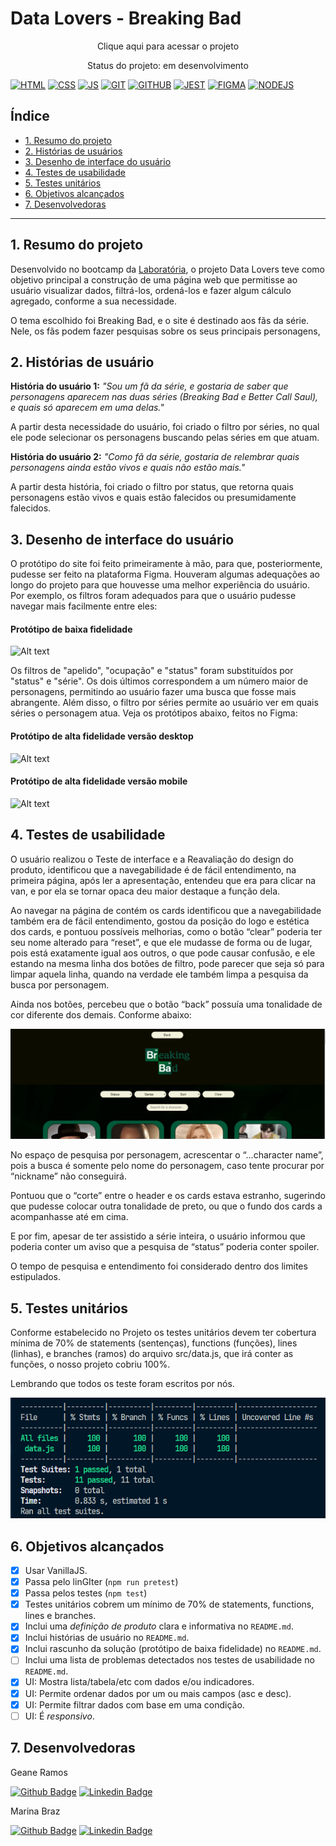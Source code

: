 # Data Lovers - Breaking Bad

  <p align="center">Clique aqui para acessar o projeto</p>
  <p align="center">Status do projeto: em desenvolvimento</p>

[![HTML](https://img.shields.io/badge/HTML5-E34F26?style=for-the-badge&logo=html5&logoColor=white//https://developer.mozilla.org/en-US/docs/Learn/Getting_started_with_the_web/HTML_basics)](https://developer.mozilla.org/en-US/docs/Learn/Getting_started_with_the_web/HTML_basics)
[![CSS](https://img.shields.io/badge/CSS-239120?&style=for-the-badge&logo=css3&logoColor=white//https://developer.mozilla.org/en-US/docs/Web/CSS)](https://developer.mozilla.org/en-US/docs/Web/CSS)
[![JS](https://img.shields.io/badge/JavaScript-F7DF1E?style=for-the-badge&logo=javascript&logoColor=black//https://developer.mozilla.org/en-US/docs/Learn/JavaScript/First_steps/What_is_JavaScript)](https://developer.mozilla.org/en-US/docs/Learn/JavaScript/First_steps/What_is_JavaScript)
[![GIT](https://img.shields.io/badge/GIT-E44C30?style=for-the-badge&logo=git&logoColor=white//https://git-scm.com/)](https://git-scm.com/)
[![GITHUB](https://img.shields.io/badge/GitHub-100000?style=for-the-badge&logo=github&logoColor=white//https://github.com//)](https://github.com/)
[![JEST](https://img.shields.io/badge/Jest-323330?style=for-the-badge&logo=Jest&logoColor=white//https://jestjs.io/pt-BR/)](https://jestjs.io/pt-BR/)
[![FIGMA](https://img.shields.io/badge/Figma-F24E1E?style=for-the-badge&logo=figma&logoColor=white//https://figma.com/)](https://figma.com/)
[![NODEJS](https://img.shields.io/badge/Node.js-43853D?style=for-the-badge&logo=node.js&logoColor=white//https://nodejs.org/en)](https://nodejs.org/en)

## Índice

- [1. Resumo do projeto](#1-resumo-do-projeto)
- [2. Histórias de usuários](#2-histórias-de-usuário)
- [3. Desenho de interface do usuário](#3-desenho-de-interface-do-usuário)
- [4. Testes de usabilidade](#4-testes-de-usabilidade)
- [5. Testes unitários](#5-testes-unitários)
- [6. Objetivos alcançados](#6-objetivos-alcançados)
- [7. Desenvolvedoras](#7-desenvolvedoras)

---

## 1. Resumo do projeto

Desenvolvido no bootcamp da [Laboratória](https://www.laboratoria.la/br), o projeto Data Lovers teve como objetivo principal a construção de uma página web que permitisse ao usuário visualizar dados, filtrá-los, ordená-los e fazer algum cálculo agregado, conforme a sua necessidade.

O tema escolhido foi Breaking Bad, e o site é destinado aos fãs da série. Nele, os fãs podem fazer pesquisas sobre os seus principais personagens,

## 2. Histórias de usuário

**História do usuário 1:**
_"Sou um fã da série, e gostaria de saber que personagens aparecem nas duas séries (Breaking Bad e Better Call Saul), e quais só aparecem em uma delas."_

A partir desta necessidade do usuário, foi criado o filtro por séries, no qual ele pode selecionar os personagens buscando pelas séries em que atuam.

**História do usuário 2:**
_"Como fã da série, gostaria de relembrar quais personagens ainda estão vivos e quais não estão mais."_

A partir desta história, foi criado o filtro por status, que retorna quais personagens estão vivos e quais estão falecidos ou presumidamente falecidos.

## 3. Desenho de interface do usuário

O protótipo do site foi feito primeiramente à mão, para que, posteriormente, pudesse ser feito na plataforma Figma. Houveram algumas adequações ao longo do projeto para que houvesse uma melhor experiência do usuário. Por exemplo, os filtros foram adequados para que o usuário pudesse navegar mais facilmente entre eles:

#### Protótipo de baixa fidelidade

![Alt text](src/img/prot%C3%B3tipo%20-%20baixa%20fidelidade.jpeg)

Os filtros de "apelido", "ocupação" e "status" foram substituídos por "status" e "série". Os dois últimos correspondem a um número maior de personagens, permitindo ao usuário fazer uma busca que fosse mais abrangente. Além disso, o filtro por séries permite ao usuário ver em quais séries o personagem atua. Veja os protótipos abaixo, feitos no Figma:

#### Protótipo de alta fidelidade versão desktop

![Alt text](src/img/Prot%C3%B3tipo%20de%20alta%20fidelidade%20-%20desktop.png)

#### Protótipo de alta fidelidade versão mobile

![Alt text](src/img/Prot%C3%B3tipo%20de%20alta%20fidelidade%20-%20mobile.png)

## 4. Testes de usabilidade

O usuário realizou o Teste de interface e a Reavaliação do design do produto, identificou que a navegabilidade é de fácil entendimento, na primeira página, após ler a apresentação, entendeu que era para clicar na van, e por ela se tornar opaca deu maior destaque a função dela.

Ao navegar na página de contém os cards identificou que a navegabilidade também era de fácil entendimento, gostou da posição do logo e estética dos cards, e pontuou possíveis melhorias, como o botão “clear” poderia ter seu nome alterado para “reset”, e que ele mudasse de forma ou de lugar, pois está exatamente igual aos outros, o que pode causar confusão, e ele estando na mesma linha dos botões de filtro, pode parecer que seja só para limpar aquela linha, quando na verdade ele também limpa a pesquisa da busca por personagem.

Ainda nos botões, percebeu que o botão “back” possuía uma tonalidade de cor diferente dos demais. Conforme abaixo:

![Alt text](src/img/header%20e%20botoes.png)

No espaço de pesquisa por personagem, acrescentar o “...character name”, pois a busca é somente pelo nome do personagem, caso tente procurar por “nickname” não conseguirá.

Pontuou que o “corte” entre o header e os cards estava estranho, sugerindo que pudesse colocar outra tonalidade de preto, ou que o fundo dos cards a acompanhasse até em cima.

E por fim, apesar de ter assistido a série inteira, o usuário informou que poderia conter um aviso que a pesquisa de “status” poderia conter spoiler.

O tempo de pesquisa e entendimento foi considerado dentro dos limites estipulados.

## 5. Testes unitários

Conforme estabelecido no Projeto os testes unitários devem ter cobertura mínima de 70% de statements (sentenças), functions (funções), lines (linhas), e branches (ramos) do arquivo src/data.js, que irá conter as funções, o nosso projeto cobriu 100%.

Lembrando que todos os teste foram escritos por nós.

![Alt text](src/img/testesUnitarios.png)

## 6. Objetivos alcançados

- [x] Usar VanillaJS.
- [x] Passa pelo linGIter (`npm run pretest`)
- [x] Passa pelos testes (`npm test`)
- [x] Testes unitários cobrem um mínimo de 70% de statements, functions, lines e
      branches.
- [x] Inclui uma _definição de produto_ clara e informativa no `README.md`.
- [x] Inclui histórias de usuário no `README.md`.
- [x] Inclui rascunho da solução (protótipo de baixa fidelidade) no `README.md`.
- [ ] Inclui uma lista de problemas detectados nos testes de usabilidade no
      `README.md`.
- [x] UI: Mostra lista/tabela/etc com dados e/ou indicadores.
- [x] UI: Permite ordenar dados por um ou mais campos (asc e desc).
- [x] UI: Permite filtrar dados com base em uma condição.
- [ ] UI: É _responsivo_.

## 7. Desenvolvedoras

Geane Ramos

[![Github Badge](https://img.shields.io/badge/-Github-000?style=flat-square&logo=Github&logoColor=white&link=https://github.com/geanemr)](https://github.com/geanemr) [![Linkedin Badge](https://img.shields.io/badge/-LinkedIn-blue?style=flat-square&logo=Linkedin&logoColor=white&link=https://https://www.linkedin.com/in/geane-moraes-ramos/)](https://www.linkedin.com/in/geane-moraes-ramos/)

Marina Braz

[![Github Badge](https://img.shields.io/badge/-Github-000?style=flat-square&logo=Github&logoColor=white&link=https://github.com/maahnbraz)](https://github.com/maahnbraz) [![Linkedin Badge](https://img.shields.io/badge/-LinkedIn-blue?style=flat-square&logo=Linkedin&logoColor=white&link=https://https://https://www.linkedin.com/in/marinanbraz/)](https://www.linkedin.com/in/marinanbraz/)
